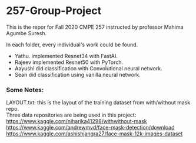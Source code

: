 # 257-Group-Project
This is the repor for Fall 2020 CMPE 257 instructed by professor Mahima Agumbe Suresh.


In each folder, every individual's work could be found.
- Yathu. implemented Resnet34 with FastAI.
- Rajeev implemented Resnet50 with PyTorch.
- Aayushi did classification with Convolutional neural network.
- Sean did classification using vanilla neural network.

### Some Notes:
LAYOUT.txt: this is the layout of the training dataset from with/without mask repo.  
Three data repositories are being used in this project:  
https://www.kaggle.com/niharika41298/withwithout-mask   
https://www.kaggle.com/andrewmvd/face-mask-detection/download  
https://www.kaggle.com/ashishjangra27/face-mask-12k-images-dataset  
